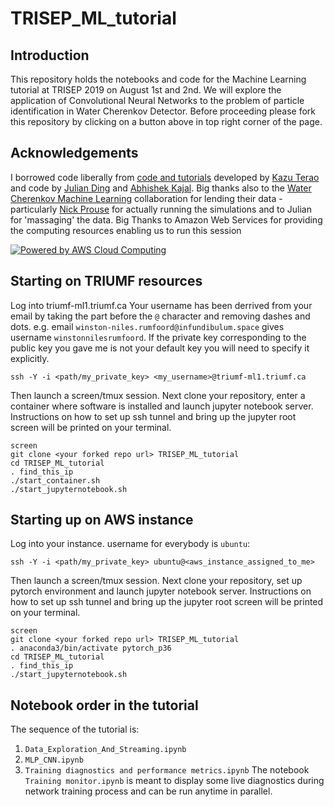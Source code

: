 # TRISEP_ML_tutorial

## Introduction
This repository holds the notebooks and code for the Machine Learning tutorial at TRISEP 2019 on August 1st and 2nd. We will explore the application of Convolutional Neural Networks to the problem of particle identification in Water Cherenkov Detector.
Before proceeding please fork this repository by clicking on a button above in top right corner of the page.

## Acknowledgements
I borrowed code liberally from [code and tutorials](https://github.com/WatChMaL) developed by [Kazu Terao](https://github.com/drinkingkazu) and code by [Julian Ding](https://github.com/search?q=user%3Ajulianzding) and [Abhishek Kajal](https://github.com/search?q=user%3Aabhishekabhishek). Big thanks also to the [Water Cherenkov Machine Learning](https://github.com/WatChMaL) collaboration for lending their data - particularly [Nick Prouse](https://github.com/nickwp) for actually running the simulations and to Julian for 'massaging' the data.
Big Thanks to Amazon Web Services for providing the computing resources enabling us to run this session


<a href="https://aws.amazon.com/what-is-cloud-computing"><img src="https://d0.awsstatic.com/logos/powered-by-aws.png" alt="Powered by AWS Cloud Computing"></a>


## Starting on TRIUMF resources
Log into triumf-ml1.triumf.ca Your username has been derrived from your email by taking the part before the `@` character and removing dashes and dots. e.g. email `winston-niles.rumfoord@infundibulum.space` gives username `winstonnilesrumfoord`. If the private key corresponding to the public key you gave me is not your default key you will need to specify it explicitly.
```
ssh -Y -i <path/my_private_key> <my_username>@triumf-ml1.triumf.ca
```
Then launch a screen/tmux session. Next clone your repository, enter a container where software is installed and launch jupyter notebook server. Instructions on how to set up ssh tunnel and bring up the jupyter root screen will be printed on your terminal.
```
screen
git clone <your forked repo url> TRISEP_ML_tutorial
cd TRISEP_ML_tutorial
. find_this_ip
./start_container.sh
./start_jupyternotebook.sh
```

## Starting up on AWS instance
Log into your instance. username for everybody is `ubuntu`:
```
ssh -Y -i <path/my_private_key> ubuntu@<aws_instance_assigned_to_me>
```
Then launch a screen/tmux session. Next clone your repository, set up pytorch environment and launch jupyter notebook server. Instructions on how to set up ssh tunnel and bring up the jupyter root screen will be printed on your terminal.
```
screen
git clone <your forked repo url> TRISEP_ML_tutorial
. anaconda3/bin/activate pytorch_p36
cd TRISEP_ML_tutorial
. find_this_ip
./start_jupyternotebook.sh
```

## Notebook order in the tutorial
The sequence of the tutorial is:
  1. `Data_Exploration_And_Streaming.ipynb`
  1. `MLP_CNN.ipynb`
  1. `Training diagnostics and performance metrics.ipynb`
The notebook `Training monitor.ipynb` is meant to display some live diagnostics during network training process and can be run anytime in parallel.

